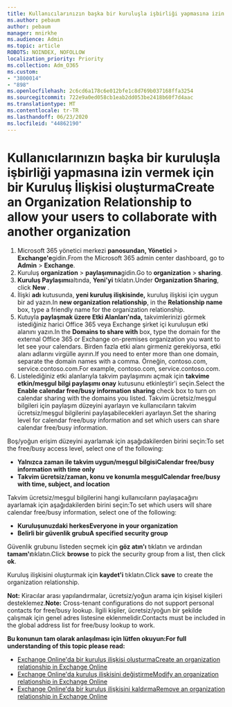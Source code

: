 ```yaml
---
title: Kullanıcılarınızın başka bir kuruluşla işbirliği yapmasına izin vermek için bir Kuruluş İlişkisi oluşturma
ms.author: pebaum
author: pebaum
manager: mnirkhe
ms.audience: Admin
ms.topic: article
ROBOTS: NOINDEX, NOFOLLOW
localization_priority: Priority
ms.collection: Adm_O365
ms.custom:
- "3800014"
- "898"
ms.openlocfilehash: 2c6cd6a178c6e012bfe1c8d769b037168ffa3254
ms.sourcegitcommit: 722e9a0ed058cb1eab2dd053be2418b60f7d4aac
ms.translationtype: MT
ms.contentlocale: tr-TR
ms.lasthandoff: 06/23/2020
ms.locfileid: "44862190"
---
```

# <a name="create-an-organization-relationship-to-allow-your-users-to-collaborate-with-another-organization"></a><span data-ttu-id="29b18-102">Kullanıcılarınızın başka bir kuruluşla işbirliği yapmasına izin vermek için bir Kuruluş İlişkisi oluşturma</span><span class="sxs-lookup"><span data-stu-id="29b18-102">Create an Organization Relationship to allow your users to collaborate with another organization</span></span>

1. <span data-ttu-id="29b18-103">Microsoft 365 yönetici merkezi **panosundan, Yönetici**  >  **Exchange'e**gidin.</span><span class="sxs-lookup"><span data-stu-id="29b18-103">From the Microsoft 365 admin center dashboard, go to **Admin** > **Exchange**.</span></span>
2. <span data-ttu-id="29b18-104">Kuruluş **organization**  >  **paylaşımına**gidin.</span><span class="sxs-lookup"><span data-stu-id="29b18-104">Go to **organization** > **sharing**.</span></span>
3. <span data-ttu-id="29b18-105">**Kuruluş Paylaşımı**altında, **Yeni'yi** tıklatın.</span><span class="sxs-lookup"><span data-stu-id="29b18-105">Under **Organization Sharing**, click **New** .</span></span>
4. <span data-ttu-id="29b18-106">İlişki **adı** kutusunda, **yeni kuruluş ilişkisinde,** kuruluş ilişkisi için uygun bir ad yazın.</span><span class="sxs-lookup"><span data-stu-id="29b18-106">In **new organization relationship**, in the **Relationship name** box, type a friendly name for the organization relationship.</span></span>
5. <span data-ttu-id="29b18-107">Kutuyla **paylaşmak üzere Etki Alanları'nda,** takvimlerinizi görmek istediğiniz harici Office 365 veya Exchange şirket içi kuruluşun etki alanını yazın.</span><span class="sxs-lookup"><span data-stu-id="29b18-107">In the **Domains to share with** box, type the domain for the external Office 365 or Exchange on-premises organization you want to let see your calendars.</span></span> <span data-ttu-id="29b18-108">Birden fazla etki alanı girmeniz gerekiyorsa, etki alanı adlarını virgülle ayırın.</span><span class="sxs-lookup"><span data-stu-id="29b18-108">If you need to enter more than one domain, separate the domain names with a comma.</span></span> <span data-ttu-id="29b18-109">Örneğin, contoso.com, service.contoso.com.</span><span class="sxs-lookup"><span data-stu-id="29b18-109">For example, contoso.com, service.contoso.com.</span></span>
6. <span data-ttu-id="29b18-110">Listelediğiniz etki alanlarıyla takvim paylaşımını açmak için **takvime etkin/meşgul bilgi paylaşımı onay** kutusunu etkinleştir'i seçin.</span><span class="sxs-lookup"><span data-stu-id="29b18-110">Select the **Enable calendar free/busy information sharing** check box to turn on calendar sharing with the domains you listed.</span></span> <span data-ttu-id="29b18-111">Takvim ücretsiz/meşgul bilgileri için paylaşım düzeyini ayarlayın ve kullanıcıların takvim ücretsiz/meşgul bilgilerini paylaşabilecekleri ayarlayın.</span><span class="sxs-lookup"><span data-stu-id="29b18-111">Set the sharing level for calendar free/busy information and set which users can share calendar free/busy information.</span></span>  

<span data-ttu-id="29b18-112">Boş/yoğun erişim düzeyini ayarlamak için aşağıdakilerden birini seçin:</span><span class="sxs-lookup"><span data-stu-id="29b18-112">To set the free/busy access level, select one of the following:</span></span>

- <span data-ttu-id="29b18-113">**Yalnızca zaman ile takvim uygun/meşgul bilgisi**</span><span class="sxs-lookup"><span data-stu-id="29b18-113">**Calendar free/busy information with time only**</span></span>
- <span data-ttu-id="29b18-114">**Takvim ücretsiz/zaman, konu ve konumla meşgul**</span><span class="sxs-lookup"><span data-stu-id="29b18-114">**Calendar free/busy with time, subject, and location**</span></span>  

 <span data-ttu-id="29b18-115">Takvim ücretsiz/meşgul bilgilerini hangi kullanıcıların paylaşacağını ayarlamak için aşağıdakilerden birini seçin:</span><span class="sxs-lookup"><span data-stu-id="29b18-115">To set which users will share calendar free/busy information, select one of the following:</span></span>

- <span data-ttu-id="29b18-116">**Kuruluşunuzdaki herkes**</span><span class="sxs-lookup"><span data-stu-id="29b18-116">**Everyone in your organization**</span></span>
- <span data-ttu-id="29b18-117">**Belirli bir güvenlik grubu**</span><span class="sxs-lookup"><span data-stu-id="29b18-117">**A specified security group**</span></span>  

<span data-ttu-id="29b18-118">Güvenlik grubunu listeden seçmek için **göz atın'ı** tıklatın ve ardından **tamam'ı**tıklatın.</span><span class="sxs-lookup"><span data-stu-id="29b18-118">Click **browse** to pick the security group from a list, then click **ok**.</span></span>

<span data-ttu-id="29b18-119">Kuruluş ilişkisini oluşturmak için **kaydet'i** tıklatın.</span><span class="sxs-lookup"><span data-stu-id="29b18-119">Click **save** to create the organization relationship.</span></span>  

<span data-ttu-id="29b18-120">**Not:** Kiracılar arası yapılandırmalar, ücretsiz/yoğun arama için kişisel kişileri desteklemez.</span><span class="sxs-lookup"><span data-stu-id="29b18-120">**Note:** Cross-tenant configurations do not support personal contacts for free/busy lookup.</span></span> <span data-ttu-id="29b18-121">İlgili kişiler, ücretsiz/yoğun bir şekilde çalışmak için genel adres listesine eklenmelidir.</span><span class="sxs-lookup"><span data-stu-id="29b18-121">Contacts must be included in the global address list for free/busy lookup to work.</span></span>

<span data-ttu-id="29b18-122">**Bu konunun tam olarak anlaşılması için lütfen okuyun:**</span><span class="sxs-lookup"><span data-stu-id="29b18-122">**For full understanding of this topic please read:**</span></span>

- [<span data-ttu-id="29b18-123">Exchange Online'da bir kuruluş ilişkisi oluşturma</span><span class="sxs-lookup"><span data-stu-id="29b18-123">Create an organization relationship in Exchange Online</span></span>](https://docs.microsoft.com/exchange/sharing/organization-relationships/create-an-organization-relationship)
- [<span data-ttu-id="29b18-124">Exchange Online'da kuruluş ilişkisini değiştirme</span><span class="sxs-lookup"><span data-stu-id="29b18-124">Modify an organization relationship in Exchange Online</span></span>](https://docs.microsoft.com/exchange/sharing/organization-relationships/modify-an-organization-relationship)
- [<span data-ttu-id="29b18-125">Exchange Online'da bir kuruluş ilişkisini kaldırma</span><span class="sxs-lookup"><span data-stu-id="29b18-125">Remove an organization relationship in Exchange Online</span></span>](https://docs.microsoft.com/exchange/sharing/organization-relationships/remove-an-organization-relationship)
